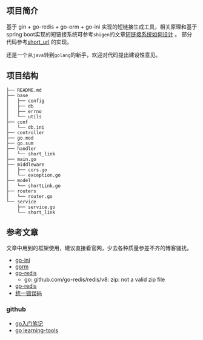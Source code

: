 ## 项目简介基于 gin + go-redis + go-orm + go-ini 实现的短链接生成工具，相关原理和基于spring boot实现的短链接系统可参考`shigen`的文章[短链接系统如何设计](https://juejin.cn/post/7289662055183040547) 。部分代码参考[short_url](https://github.com/hwholiday/short_url.git) 的实现。还是一个从`java`转到`golang`的新手，欢迎对代码提出建设性意见。## 项目结构```├── README.md├── base│   ├── config│   ├── db│   ├── errno│   └── utils├── conf│   └── db.ini├── controller├── go.mod├── go.sum├── handler│   └── short_link├── main.go├── middleware│   ├── cors.go│   └── exception.go├── model│   └── shortLink.go├── routers│   └── router.go└── service    ├── service.go    └── short_link```## 参考文章文章中用到的框架使用，建议直接看官网，少去各种质量参差不齐的博客骚扰。- [go-ini](https://ini.unknwon.io/docs/intro/getting_started)- [gorm](https://gorm.io/zh_CN/docs/)- [go-redis](https://pkg.go.dev/github.com/go-redis/redis/v8#section-readme)    - go: github.com/go-redis/redis/v8: zip: not a valid zip file- [go-redis](https://pkg.go.dev/github.com/redis/go-redis/v9#section-readme)    - [统一错误码](https://github.com/xinliangnote/Go/blob/master/01-Gin%E6%A1%86%E6%9E%B6/06-%E7%BB%9F%E4%B8%80%E5%AE%9A%E4%B9%89%20API%20%E9%94%99%E8%AF%AF%E7%A0%81.md)### github- [go入门笔记](https://github.com/xinliangnote/Go.git)- [go learning-tools](https://github.com/hwholiday/learning_tools.git)